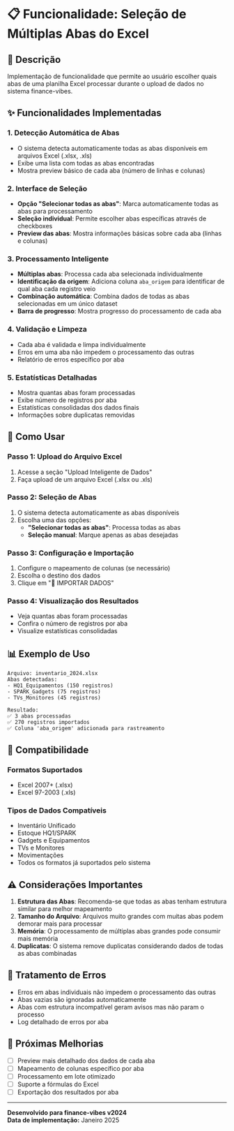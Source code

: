 # 📋 Funcionalidade: Seleção de Múltiplas Abas do Excel

## 🎯 Descrição
Implementação de funcionalidade que permite ao usuário escolher quais abas de uma planilha Excel processar durante o upload de dados no sistema finance-vibes.

## ✨ Funcionalidades Implementadas

### 1. **Detecção Automática de Abas**
- O sistema detecta automaticamente todas as abas disponíveis em arquivos Excel (.xlsx, .xls)
- Exibe uma lista com todas as abas encontradas
- Mostra preview básico de cada aba (número de linhas e colunas)

### 2. **Interface de Seleção**
- **Opção "Selecionar todas as abas"**: Marca automaticamente todas as abas para processamento
- **Seleção individual**: Permite escolher abas específicas através de checkboxes
- **Preview das abas**: Mostra informações básicas sobre cada aba (linhas e colunas)

### 3. **Processamento Inteligente**
- **Múltiplas abas**: Processa cada aba selecionada individualmente
- **Identificação da origem**: Adiciona coluna `aba_origem` para identificar de qual aba cada registro veio
- **Combinação automática**: Combina dados de todas as abas selecionadas em um único dataset
- **Barra de progresso**: Mostra progresso do processamento de cada aba

### 4. **Validação e Limpeza**
- Cada aba é validada e limpa individualmente
- Erros em uma aba não impedem o processamento das outras
- Relatório de erros específico por aba

### 5. **Estatísticas Detalhadas**
- Mostra quantas abas foram processadas
- Exibe número de registros por aba
- Estatísticas consolidadas dos dados finais
- Informações sobre duplicatas removidas

## 🔧 Como Usar

### Passo 1: Upload do Arquivo Excel
1. Acesse a seção "Upload Inteligente de Dados"
2. Faça upload de um arquivo Excel (.xlsx ou .xls)

### Passo 2: Seleção de Abas
1. O sistema detecta automaticamente as abas disponíveis
2. Escolha uma das opções:
   - **"Selecionar todas as abas"**: Processa todas as abas
   - **Seleção manual**: Marque apenas as abas desejadas

### Passo 3: Configuração e Importação
1. Configure o mapeamento de colunas (se necessário)
2. Escolha o destino dos dados
3. Clique em "🚀 IMPORTAR DADOS"

### Passo 4: Visualização dos Resultados
- Veja quantas abas foram processadas
- Confira o número de registros por aba
- Visualize estatísticas consolidadas

## 📊 Exemplo de Uso

```
Arquivo: inventario_2024.xlsx
Abas detectadas:
- HQ1_Equipamentos (150 registros)
- SPARK_Gadgets (75 registros)  
- TVs_Monitores (45 registros)

Resultado:
✅ 3 abas processadas
✅ 270 registros importados
✅ Coluna 'aba_origem' adicionada para rastreamento
```

## 🔄 Compatibilidade

### Formatos Suportados
- Excel 2007+ (.xlsx)
- Excel 97-2003 (.xls)

### Tipos de Dados Compatíveis
- Inventário Unificado
- Estoque HQ1/SPARK
- Gadgets e Equipamentos
- TVs e Monitores
- Movimentações
- Todos os formatos já suportados pelo sistema

## ⚠️ Considerações Importantes

1. **Estrutura das Abas**: Recomenda-se que todas as abas tenham estrutura similar para melhor mapeamento
2. **Tamanho do Arquivo**: Arquivos muito grandes com muitas abas podem demorar mais para processar
3. **Memória**: O processamento de múltiplas abas grandes pode consumir mais memória
4. **Duplicatas**: O sistema remove duplicatas considerando dados de todas as abas combinadas

## 🐛 Tratamento de Erros

- Erros em abas individuais não impedem o processamento das outras
- Abas vazias são ignoradas automaticamente
- Abas com estrutura incompatível geram avisos mas não param o processo
- Log detalhado de erros por aba

## 🔮 Próximas Melhorias

- [ ] Preview mais detalhado dos dados de cada aba
- [ ] Mapeamento de colunas específico por aba
- [ ] Processamento em lote otimizado
- [ ] Suporte a fórmulas do Excel
- [ ] Exportação dos resultados por aba

---

**Desenvolvido para finance-vibes v2024**  
**Data de implementação:** Janeiro 2025

